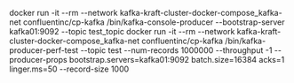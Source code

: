 docker run -it --rm --network kafka-kraft-cluster-docker-compose_kafka-net confluentinc/cp-kafka /bin/kafka-console-producer --bootstrap-server kafka01:9092 --topic test_topic
docker run -it --rm --network kafka-kraft-cluster-docker-compose_kafka-net confluentinc/cp-kafka /bin/kafka-producer-perf-test --topic test --num-records 1000000 --throughput -1 --producer-props bootstrap.servers=kafka01:9092 batch.size=16384 acks=1 linger.ms=50 --record-size 1000